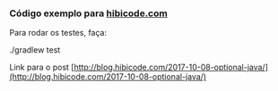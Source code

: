 ### Código exemplo para [hibicode.com](http://hibicode.com)

Para rodar os testes, faça:

./gradlew test 

Link para o post [http://blog.hibicode.com/2017-10-08-optional-java/](http://blog.hibicode.com/2017-10-08-optional-java/)

